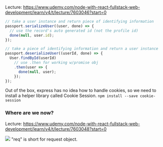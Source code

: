 Lecture: https://www.udemy.com/node-with-react-fullstack-web-development/learn/v4/t/lecture/7603046?start=0

```js
// take a user instance and return piece of identifying information
passport.serializeUser((user, done) => {
  // use the record's auto generated id (not the profile id)
  done(null, user.id);
});

// take a piece of identifying information and return a user instance
passport.deserializeUser((userId, done) => {
  User.findById(userId)
    // use .then for working w/promise obj
    .then(user => {
      done(null, user);
    });
});
```

Out of the box, express has no idea  how to handle cookies, so we need to install a helper library called Cookie Session. 
`npm install --save cookie-session`

### Where are we now?
Lecture: https://www.udemy.com/node-with-react-fullstack-web-development/learn/v4/t/lecture/7603048?start=0

![](https://www.dropbox.com/s/kcoyi28jt4tusfo/Screenshot%202017-12-01%2014.03.32.png?raw=1)
"req" is short for request object.



